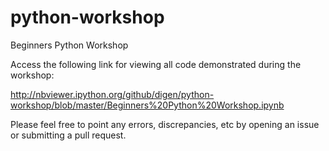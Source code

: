 # python-workshop
Beginners Python Workshop

Access the following link for viewing all code demonstrated during the workshop:

http://nbviewer.ipython.org/github/digen/python-workshop/blob/master/Beginners%20Python%20Workshop.ipynb

Please feel free to point any errors, discrepancies, etc by opening an issue or submitting a pull request.
